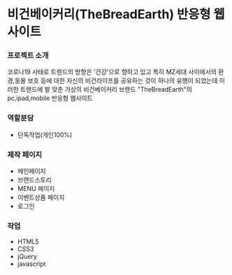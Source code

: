 # 비건베이커리(TheBreadEarth) 반응형 웹사이트

### 프로젝트 소개

코로나19 사태로 트렌드의 방향은 '건강'으로 향하고 있고 특히 MZ세대 사이에서의 환경,동물 보호 등에 대한 자신의 비건라이프를 공유하는 것이 하나의 유행이 되었는데 이러한 트렌드에 발 맞춘 가상의 비건베이커리 브랜드 "TheBreadEarth"의 pc,ipad,mobile 반응형 웹사이트

### 역할분담

- 단독작업(개인100%)

### 제작 페이지

- 메인페이지
- 브랜드스토리
- MENU 페이지
- 이벤트상품 페이지
- 로그인

### 작업

- HTML5
- CSS3
- jQuery
- javascript
